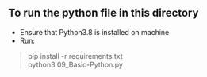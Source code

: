 ## To run the python file in this directory

* Ensure that Python3.8 is installed on machine
* Run:
> pip install -r requirements.txt  
> python3 09_Basic-Python.py 